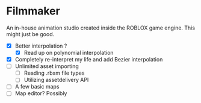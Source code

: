 # Filmmaker
An in-house animation studio created inside the ROBLOX game engine. This might just be good. 

- [x] Better interpolation ?
	- [x] Read up on polynomial interpolation
- [x] Completely re-interpret my life and add Bezier interpolation
- [ ] Unlimited asset importing
	- [ ] Reading .rbxm file types
	- [ ] Utilizing assetdelivery API
- [ ] A few basic maps
- [ ] Map editor? Possibly

